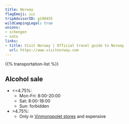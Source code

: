 ```yaml
---
title: Norway
flagEmoji: 🇳🇴
tripAdvisorID: g190455
wildCampingLegal: true
unions:
- schengen
- nato
links:
- title: Visit Norway | Official travel guide to Norway
  url: https://www.visitnorway.com
---
```


{{% transportation-list %}}

## Alcohol sale

- <=4.75%:
  - Mon-Fri: 8:00-20:00
  - Sat: 8:00-18:00
  - Sun: forbidden
- \>4.75%:
  - Only in [Vinmonopolet stores](https://en.m.wikipedia.org/wiki/Vinmonopolet) and expensive
